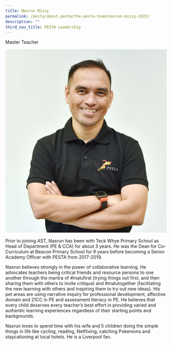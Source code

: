 ```yaml
---
title: Nasrun Mizzy
permalink: /pesta/about-pesta/the-pesta-team/nasrun-mizzy-2023/
description: ""
third_nav_title: PESTA Leadership
---
```

Master Teacher

![](/images/Staff%20Photos/nasrun1.JPG)

Prior to joining AST, Nasrun has been with Teck Whye Primary School as Head of Department (PE &amp; CCA) for about 3 years. He was the Dean for Co-Curriculum at Beacon Primary School for 9 years before becoming a Senior Academy Officer with PESTA from 2017-2019.  

Nasrun believes strongly in the power of collaborative learning. He advocates teachers being critical friends and resource persons to one another through the mantra of #malufirst (trying things out first, and then sharing them with others to invite critique) and #malutogether (facilitating the new learning with others and inspiring them to try out new ideas). His pet areas are using narrative inquiry for professional development, affective domain and 21CC in PE and assessment literacy in PE. He believes that every child deserves every teacher’s best effort in providing varied and authentic learning experiences regardless of their starting points and backgrounds.

Nasrun loves to spend time with his wife and 5 children doing the simple things in life like cycling, reading, Netflixing, catching Pokemons and staycationing at local hotels. He is a Liverpool fan.